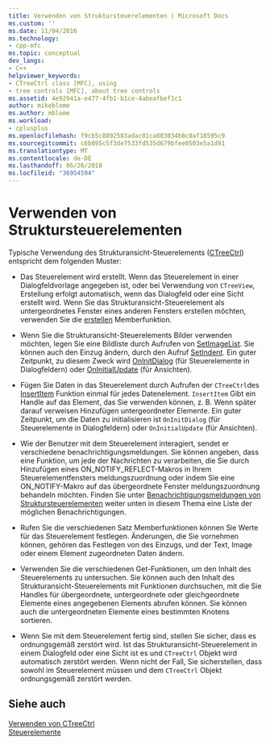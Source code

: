 ```yaml
---
title: Verwenden von Struktursteuerelementen | Microsoft Docs
ms.custom: ''
ms.date: 11/04/2016
ms.technology:
- cpp-mfc
ms.topic: conceptual
dev_langs:
- C++
helpviewer_keywords:
- CTreeCtrl class [MFC], using
- tree controls [MFC], about tree controls
ms.assetid: 4e92941a-e477-4fb1-b1ce-4abeafbef1c1
author: mikeblome
ms.author: mblome
ms.workload:
- cplusplus
ms.openlocfilehash: f9cb5c8892583adac01ca883034b8c0af18595c9
ms.sourcegitcommit: c6b095c5f3de7533fd535d679bfee0503e5a1d91
ms.translationtype: MT
ms.contentlocale: de-DE
ms.lasthandoff: 06/26/2018
ms.locfileid: "36954594"
---
```

# <a name="using-tree-controls"></a>Verwenden von Struktursteuerelementen
Typische Verwendung des Strukturansicht-Steuerelements ([CTreeCtrl](../mfc/reference/ctreectrl-class.md)) entspricht dem folgenden Muster:  
  
-   Das Steuerelement wird erstellt. Wenn das Steuerelement in einer Dialogfeldvorlage angegeben ist, oder bei Verwendung von `CTreeView`, Erstellung erfolgt automatisch, wenn das Dialogfeld oder eine Sicht erstellt wird. Wenn Sie das Strukturansicht-Steuerelement als untergeordnetes Fenster eines anderen Fensters erstellen möchten, verwenden Sie die [erstellen](../mfc/reference/ctreectrl-class.md#create) Memberfunktion.  
  
-   Wenn Sie die Strukturansicht-Steuerelements Bilder verwenden möchten, legen Sie eine Bildliste durch Aufrufen von [SetImageList](../mfc/reference/ctreectrl-class.md#setimagelist). Sie können auch den Einzug ändern, durch den Aufruf [SetIndent](../mfc/reference/ctreectrl-class.md#setindent). Ein guter Zeitpunkt, zu diesem Zweck wird [OnInitDialog](../mfc/reference/cdialog-class.md#oninitdialog) (für Steuerelemente in Dialogfeldern) oder [OnInitialUpdate](../mfc/reference/cview-class.md#oninitialupdate) (für Ansichten).  
  
-   Fügen Sie Daten in das Steuerelement durch Aufrufen der `CTreeCtrl`des [InsertItem](../mfc/reference/ctreectrl-class.md#insertitem) Funktion einmal für jedes Datenelement. `InsertItem` Gibt ein Handle auf das Element, das Sie verwenden können, z. B. Wenn später darauf verweisen Hinzufügen untergeordneter Elemente. Ein guter Zeitpunkt, um die Daten zu initialisieren ist `OnInitDialog` (für Steuerelemente in Dialogfeldern) oder `OnInitialUpdate` (für Ansichten).  
  
-   Wie der Benutzer mit dem Steuerelement interagiert, sendet er verschiedene benachrichtigungsmeldungen. Sie können angeben, dass eine Funktion, um jede der Nachrichten zu verarbeiten, die Sie durch Hinzufügen eines ON_NOTIFY_REFLECT-Makros in Ihrem Steuerelementfensters meldungszuordnung oder indem Sie eine ON_NOTIFY-Makro auf das übergeordnete Fenster meldungszuordnung behandeln möchten. Finden Sie unter [Benachrichtigungsmeldungen von Struktursteuerelementen](../mfc/tree-control-notification-messages.md) weiter unten in diesem Thema eine Liste der möglichen Benachrichtigungen.  
  
-   Rufen Sie die verschiedenen Satz Memberfunktionen können Sie Werte für das Steuerelement festlegen. Änderungen, die Sie vornehmen können, gehören das Festlegen von des Einzugs, und der Text, Image oder einem Element zugeordneten Daten ändern.  
  
-   Verwenden Sie die verschiedenen Get-Funktionen, um den Inhalt des Steuerelements zu untersuchen. Sie können auch den Inhalt des Strukturansicht-Steuerelements mit Funktionen durchsuchen, mit die Sie Handles für übergeordnete, untergeordnete oder gleichgeordnete Elemente eines angegebenen Elements abrufen können. Sie können auch die untergeordneten Elemente eines bestimmten Knotens sortieren.  
  
-   Wenn Sie mit dem Steuerelement fertig sind, stellen Sie sicher, dass es ordnungsgemäß zerstört wird. Ist das Strukturansicht-Steuerelement in einem Dialogfeld oder eine Sicht ist es und `CTreeCtrl` Objekt wird automatisch zerstört werden. Wenn nicht der Fall, Sie sicherstellen, dass sowohl im Steuerelement müssen und dem `CTreeCtrl` Objekt ordnungsgemäß zerstört werden.  
  
## <a name="see-also"></a>Siehe auch  
 [Verwenden von CTreeCtrl](../mfc/using-ctreectrl.md)   
 [Steuerelemente](../mfc/controls-mfc.md)

